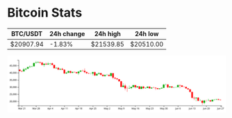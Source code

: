 # Bitcoin Stats

BTC/USDT|24h change|24h high|24h low|
|---|---|---|---|
|$20907.94|-1.83%|$21539.85|$20510.00|

<img src="./chart.svg">
